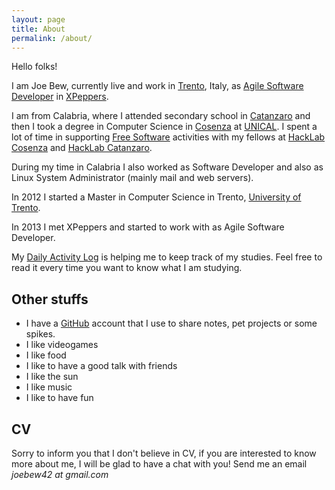 ```yaml
---
layout: page
title: About
permalink: /about/
---
```


Hello folks!

I am Joe Bew, currently live and work in [Trento](https://en.wikipedia.org/wiki/Trento), Italy, as [Agile Software Developer](https://en.wikipedia.org/wiki/Agile_software_development) in [XPeppers](http://www.xpeppers.com/).

I am from Calabria, where I attended secondary school in [Catanzaro](https://en.wikipedia.org/wiki/Catanzaro) and then I took a degree in Computer Science in [Cosenza](https://en.wikipedia.org/wiki/Cosenza) at [UNICAL](http://www.unical.it/).
I spent a lot of time in supporting [Free Software](https://www.gnu.org/philosophy/free-sw.en.html) activities with my fellows at [HackLab Cosenza](http://hlcs.it/) and [HackLab Catanzaro](http://hacklab.cz/).

During my time in Calabria I also worked as Software Developer and also as Linux System Administrator (mainly mail and web servers).

In 2012 I started a Master in Computer Science in Trento, [University of Trento](http://www.unitn.it/en).

In 2013 I met XPeppers and started to work with as Agile Software Developer.

My [Daily Activity Log](http://joebew42.github.io/events.xml) is helping me to keep track of my studies. Feel free to read it every time you want to know what I am studying.

## Other stuffs

* I have a [GitHub](https://github.com/joebew42) account that I use to share notes, pet projects or some spikes.
* I like videogames
* I like food
* I like to have a good talk with friends
* I like the sun
* I like music
* I like to have fun

## CV

Sorry to inform you that I don't believe in CV, if you are interested to know more about me, I will be glad to have a chat with you! Send me an email *joebew42 at gmail.com*

